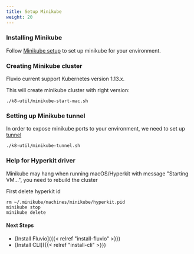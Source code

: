 ```yaml
---
title: Setup Minikube
weight: 20
---
```


### Installing Minikube

Follow [Minikube setup](https://minikube.sigs.k8s.io/docs/start) to set up minikube for your environment.

### Creating Minikube cluster

Fluvio current support Kubernetes version 1.13.x.

This will create minikube cluster with right version:

```
./k8-util/minikube-start-mac.sh
```

### Setting up Minikube tunnel

In order to expose minikube ports to your environment, we need to set up [tunnel](https://minikube.sigs.k8s.io/docs/tasks/loadbalancer/)

```
./k8-util/minikube-tunnel.sh
```


### Help for Hyperkit driver
Minikube may hang when running macOS/Hyperkit with message "Starting VM...", you need to rebuild the cluster

First delete hyperkit id
```
rm ~/.minikube/machines/minikube/hyperkit.pid
minikube stop
minikube delete
``` 



#### Next Steps
* [Install Fluvio]({{< relref "install-fluvio" >}})
* [Install CLI]({{< relref "install-cli" >}})
